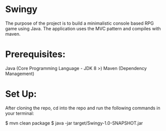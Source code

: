 # Swingy

The purpose of the project is to build a minimalistic console based RPG game using Java. The application uses the MVC pattern and compiles with maven.


# Prerequisites:

Java (Core Programming Language - JDK 8 >) Maven (Dependency Management)


# Set Up:

After cloning the repo, cd into the repo and run the following commands in your terminal:

$ mvn clean package
$ java -jar target/Swingy-1.0-SNAPSHOT.jar

